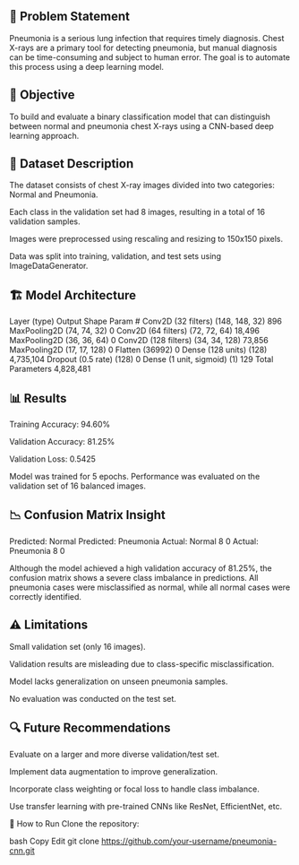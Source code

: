 ## 🧠 Problem Statement
Pneumonia is a serious lung infection that requires timely diagnosis. Chest X-rays are a primary tool for detecting pneumonia, but manual diagnosis can be time-consuming and subject to human error. The goal is to automate this process using a deep learning model.

## 🎯 Objective
To build and evaluate a binary classification model that can distinguish between normal and pneumonia chest X-rays using a CNN-based deep learning approach.

## 📂 Dataset Description
The dataset consists of chest X-ray images divided into two categories: Normal and Pneumonia.

Each class in the validation set had 8 images, resulting in a total of 16 validation samples.

Images were preprocessed using rescaling and resizing to 150x150 pixels.

Data was split into training, validation, and test sets using ImageDataGenerator.

## 🏗️ Model Architecture
Layer (type)	Output Shape	Param #
Conv2D (32 filters)	(148, 148, 32)	896
MaxPooling2D	(74, 74, 32)	0
Conv2D (64 filters)	(72, 72, 64)	18,496
MaxPooling2D	(36, 36, 64)	0
Conv2D (128 filters)	(34, 34, 128)	73,856
MaxPooling2D	(17, 17, 128)	0
Flatten	(36992)	0
Dense (128 units)	(128)	4,735,104
Dropout (0.5 rate)	(128)	0
Dense (1 unit, sigmoid)	(1)	129
Total Parameters		4,828,481

## 📊 Results
Training Accuracy: 94.60%

Validation Accuracy: 81.25%

Validation Loss: 0.5425

Model was trained for 5 epochs. Performance was evaluated on the validation set of 16 balanced images.

## 📉 Confusion Matrix Insight
Predicted: Normal	Predicted: Pneumonia
Actual: Normal	8	0
Actual: Pneumonia	8	0

Although the model achieved a high validation accuracy of 81.25%, the confusion matrix shows a severe class imbalance in predictions. All pneumonia cases were misclassified as normal, while all normal cases were correctly identified.

## ⚠️ Limitations
Small validation set (only 16 images).

Validation results are misleading due to class-specific misclassification.

Model lacks generalization on unseen pneumonia samples.

No evaluation was conducted on the test set.

## 🔍 Future Recommendations
Evaluate on a larger and more diverse validation/test set.

Implement data augmentation to improve generalization.

Incorporate class weighting or focal loss to handle class imbalance.

Use transfer learning with pre-trained CNNs like ResNet, EfficientNet, etc.

🧪 How to Run
Clone the repository:

bash
Copy
Edit
git clone https://github.com/your-username/pneumonia-cnn.git
